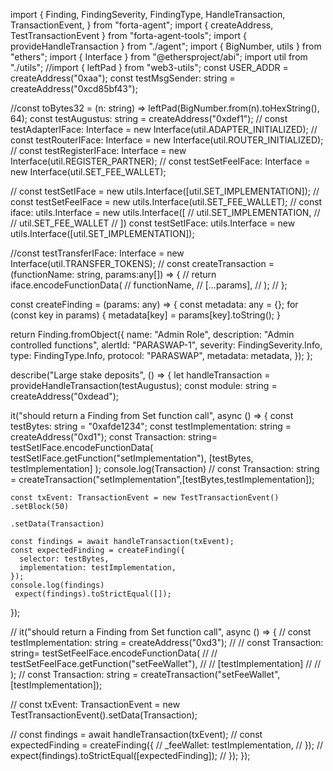 
import {
  Finding,
  FindingSeverity,
  FindingType,
  HandleTransaction,
  TransactionEvent,
} from "forta-agent";
import { createAddress, TestTransactionEvent } from "forta-agent-tools";
import { provideHandleTransaction } from "./agent";
import { BigNumber, utils } from "ethers";
import { Interface } from "@ethersproject/abi";
import util from "./utils";
//import { leftPad } from "web3-utils";
const USER_ADDR = createAddress("0xaa");
const testMsgSender: string = createAddress("0xcd85bf43");

//const toBytes32 = (n: string) => leftPad(BigNumber.from(n).toHexString(), 64);
const testAugustus: string = createAddress("0xdef1");
// const testAdapterIFace: Interface = new Interface(util.ADAPTER_INITIALIZED);
// const testRouterIFace: Interface = new Interface(util.ROUTER_INITIALIZED);
// const testRegisterIFace: Interface = new Interface(util.REGISTER_PARTNER);
// const testSetFeeIFace: Interface = new Interface(util.SET_FEE_WALLET);

// const testSetIFace = new utils.Interface([util.SET_IMPLEMENTATION]);
// const testSetFeeIFace = new utils.Interface(util.SET_FEE_WALLET);
// const iface: utils.Interface = new utils.Interface([
//   util.SET_IMPLEMENTATION,
//   // util.SET_FEE_WALLET
// ])
const testSetIFace: utils.Interface = new utils.Interface([util.SET_IMPLEMENTATION]);

//const testTransferIFace: Interface = new Interface(util.TRANSFER_TOKENS);
// const createTransaction = (functionName: string, params:any[]) => {
//   return iface.encodeFunctionData(
//     functionName, 
//     [...params],
//   );
// };

const createFinding = (params: any) => {
  const metadata: any = {};
  for (const key in params) {
    metadata[key] = params[key].toString();
  }

  return Finding.fromObject({
    name: "Admin Role",
    description: "Admin controlled functions",
    alertId: "PARASWAP-1",
    severity: FindingSeverity.Info,
    type: FindingType.Info,
    protocol: "PARASWAP",
    metadata: metadata,
  });
};

describe("Large stake deposits", () => {
  let handleTransaction = provideHandleTransaction(testAugustus);
  const module: string = createAddress("0xdead");

  it("should return a Finding from Set function call", async () => {
    const testBytes: string = "0xafde1234";
    const testImplementation: string = createAddress("0xd1");
    const Transaction: string= testSetIFace.encodeFunctionData(
      testSetIFace.getFunction("setImplementation"),
      [testBytes, testImplementation]
    );
    console.log(Transaction)
    // const Transaction: string = createTransaction("setImplementation",[testBytes,testImplementation]);

    const txEvent: TransactionEvent = new TestTransactionEvent()
    .setBlock(50)

    .setData(Transaction)
    
    const findings = await handleTransaction(txEvent);
    const expectedFinding = createFinding({
      selector: testBytes,
      implementation: testImplementation,
    });
    console.log(findings)
     expect(findings).toStrictEqual([]);
  });

  // it("should return a Finding from Set function call", async () => {
  //   const testImplementation: string = createAddress("0xd3");
  //   // const Transaction: string= testSetFeeIFace.encodeFunctionData(
  //   //   testSetFeeIFace.getFunction("setFeeWallet"),
  //   //   [testImplementation]
  //   // );
  //   const Transaction: string = createTransaction("setFeeWallet",[testImplementation]);

  //   const txEvent: TransactionEvent = new TestTransactionEvent().setData(Transaction);
    
  //   const findings = await handleTransaction(txEvent);
  //   const expectedFinding = createFinding({
  //     _feeWallet: testImplementation,
  //   });
  //   expect(findings).toStrictEqual([expectedFinding]);
  // });
});
